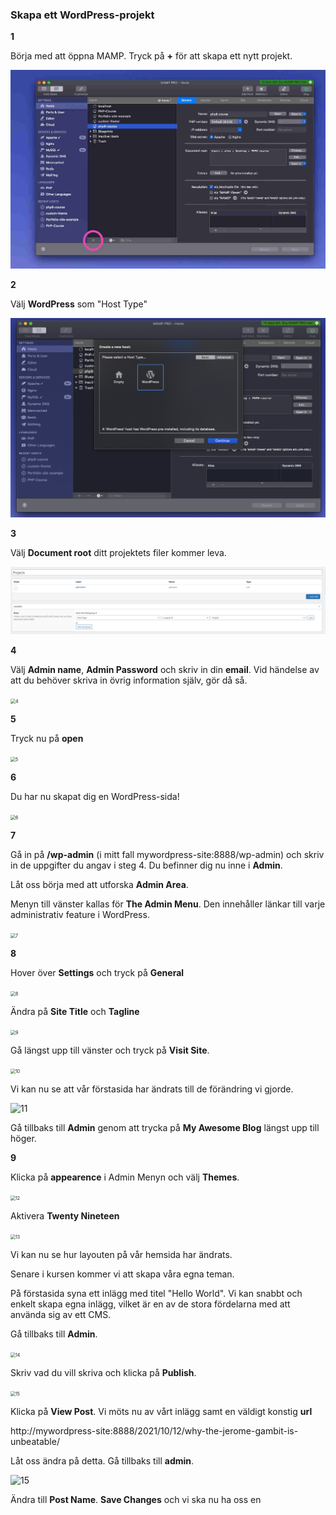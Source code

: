 ### Skapa ett WordPress-projekt

**1**

Börja med att öppna MAMP. Tryck på **+** för att skapa ett nytt projekt.

<img src="./assets/1.jpg" style="zoom:50%;" />

**2**

Välj **WordPress** som "Host Type"

<img src="./assets/2.png" alt="2" style="zoom:50%;" />

**3**

Välj **Document root** ditt projektets filer kommer leva.

<img src="../assets/3.png" alt="3" style="zoom:50%;" />

**4**

Välj **Admin name**, **Admin Password** och skriv in din **email**. Vid händelse av att du behöver skriva in övrig information själv, gör då så.

<img src="../assets/4.png" alt="4" style="zoom:50%;" />

**5**

Tryck nu på **open**

<img src="../assets/5.png" alt="5" style="zoom:50%;" />

**6**

Du har nu skapat dig en WordPress-sida!

<img src="../assets/6.png" alt="6" style="zoom:50%;" />

**7**

Gå in på **/wp-admin** (i mitt fall mywordpress-site:8888/wp-admin) och skriv in de uppgifter du angav i steg 4. Du befinner dig nu inne i **Admin**.

Låt oss börja med att utforska **Admin Area**.

Menyn till vänster kallas för **The Admin Menu**. Den innehåller länkar till varje administrativ feature i WordPress.

<img src="../assets/7.png" alt="7" style="zoom:50%;" />



**8**

Hover över **Settings** och tryck på **General**

<img src="../assets/8.png" alt="8" style="zoom:50%;" />

Ändra på **Site Title** och **Tagline**

<img src="../assets/9.png" alt="9" style="zoom:50%;" />

Gå längst upp till vänster och tryck på **Visit Site**.

<img src="../assets/10.png" alt="10" style="zoom:50%;" />

Vi kan nu se att vår förstasida har ändrats till de förändring vi gjorde.

![11](../assets/11.png)

Gå tillbaks till **Admin** genom att trycka på **My Awesome Blog** längst upp till höger.

**9**

Klicka på **appearence** i Admin Menyn och välj **Themes**.

<img src="../assets/12.png" alt="12" style="zoom:50%;" />

Aktivera **Twenty Nineteen**

<img src="../assets/13.png" alt="13" style="zoom:50%;" />

Vi kan nu se hur layouten på vår hemsida har ändrats.

Senare i kursen kommer vi att skapa våra egna teman.

På förstasida syna ett inlägg med titel "Hello World". Vi kan snabbt och enkelt skapa egna inlägg, vilket är en av de stora fördelarna med att använda sig av ett CMS.

Gå tillbaks till **Admin**.

<img src="../assets/14.png" alt="14" style="zoom:50%;" />

Skriv vad du vill skriva och klicka på **Publish**.

<img src="../assets/15.png" alt="15" style="zoom:50%;" />

Klicka på **View Post**. Vi möts nu av vårt inlägg samt en väldigt konstig **url**

http://mywordpress-site:8888/2021/10/12/why-the-jerome-gambit-is-unbeatable/

Låt oss ändra på detta. Gå tillbaks till **admin**.

![15](/../assets/16.png)

Ändra till **Post Name**. **Save Changes** och vi ska nu ha oss en 









